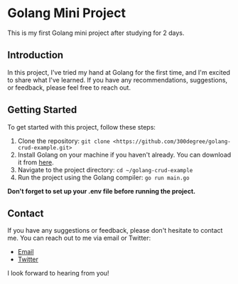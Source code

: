 # Golang Mini Project

This is my first Golang mini project after studying for 2 days.

## Introduction

In this project, I've tried my hand at Golang for the first time, and I'm excited to share what I've learned. If you have any recommendations, suggestions, or feedback, please feel free to reach out.

## Getting Started

To get started with this project, follow these steps:

1. Clone the repository: `git clone <https://github.com/300degree/golang-crud-example.git>`
2. Install Golang on your machine if you haven't already. You can download it from [here](https://golang.org/dl/).
3. Navigate to the project directory: `cd ~/golang-crud-example`
4. Run the project using the Golang compiler: `go run main.go`

**Don't forget to set up your .env file before running the project.**

## Contact

If you have any suggestions or feedback, please don't hesitate to contact me. You can reach out to me via email or Twitter:

- [Email](mailto:kitibodee05p@gmail.com)
- [Twitter](https://twitter.com/BokChalam)

I look forward to hearing from you!
